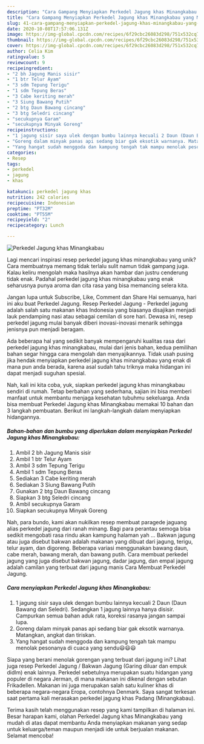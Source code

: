 ```yaml
---
description: "Cara Gampang Menyiapkan Perkedel Jagung khas Minangkabau yang Menggugah Selera"
title: "Cara Gampang Menyiapkan Perkedel Jagung khas Minangkabau yang Menggugah Selera"
slug: 41-cara-gampang-menyiapkan-perkedel-jagung-khas-minangkabau-yang-menggugah-selera
date: 2020-10-08T17:57:06.131Z
image: https://img-global.cpcdn.com/recipes/6f29cbc26083d298/751x532cq70/perkedel-jagung-khas-minangkabau-foto-resep-utama.jpg
thumbnail: https://img-global.cpcdn.com/recipes/6f29cbc26083d298/751x532cq70/perkedel-jagung-khas-minangkabau-foto-resep-utama.jpg
cover: https://img-global.cpcdn.com/recipes/6f29cbc26083d298/751x532cq70/perkedel-jagung-khas-minangkabau-foto-resep-utama.jpg
author: Celia Kim
ratingvalue: 5
reviewcount: 9
recipeingredient:
- "2 bh Jagung Manis sisir"
- "1 btr Telur Ayam"
- "3 sdm Tepung Terigu"
- "1 sdm Tepung Beras"
- "3 Cabe keriting merah"
- "3 Siung Bawang Putih"
- "2 btg Daun Bawang cincang"
- "3 btg Seledri cincang"
- "secukupnya Garam"
- "secukupnya Minyak Goreng"
recipeinstructions:
- "1 jagung sisir saya ulek dengan bumbu lainnya kecuali 2 Daun (Daun Bawang dan Seledri). Sedangkan 1 jagung lainnya hanya disisir. Campurkan semua bahan aduk rata, koreksi rasanya jangan sampai lupa."
- "Goreng dalam minyak panas api sedang biar gak eksotik warnanya. Matangkan, angkat dan tiriskan."
- "Yang hangat sudah menggoda dan kampung tengah tak mampu menolak pesonanya di cuaca yang sendu😃😃😃"
categories:
- Resep
tags:
- perkedel
- jagung
- khas

katakunci: perkedel jagung khas 
nutrition: 242 calories
recipecuisine: Indonesian
preptime: "PT32M"
cooktime: "PT55M"
recipeyield: "2"
recipecategory: Lunch

---
```



![Perkedel Jagung khas Minangkabau](https://img-global.cpcdn.com/recipes/6f29cbc26083d298/751x532cq70/perkedel-jagung-khas-minangkabau-foto-resep-utama.jpg)

Lagi mencari inspirasi resep perkedel jagung khas minangkabau yang unik? Cara membuatnya memang tidak terlalu sulit namun tidak gampang juga. Kalau keliru mengolah maka hasilnya akan hambar dan justru cenderung tidak enak. Padahal perkedel jagung khas minangkabau yang enak seharusnya punya aroma dan cita rasa yang bisa memancing selera kita.

Jangan lupa untuk Subscribe, Like, Comment dan Share Hai semuanya, hari ini aku buat Perkedel Jagung. Resep Perkedel Jagung - Perkedel jagung adalah salah satu makanan khas Indonesia yang biasanya disajikan menjadi lauk pendamping nasi atau sebagai cemilan di sore hari. Dewasa ini, resep perkedel jagung mulai banyak diberi inovasi-inovasi menarik sehingga jenisnya pun menjadi beragam.

Ada beberapa hal yang sedikit banyak mempengaruhi kualitas rasa dari perkedel jagung khas minangkabau, mulai dari jenis bahan, kedua pemilihan bahan segar hingga cara mengolah dan menyajikannya. Tidak usah pusing jika hendak menyiapkan perkedel jagung khas minangkabau yang enak di mana pun anda berada, karena asal sudah tahu triknya maka hidangan ini dapat menjadi suguhan spesial.


Nah, kali ini kita coba, yuk, siapkan perkedel jagung khas minangkabau sendiri di rumah. Tetap berbahan yang sederhana, sajian ini bisa memberi manfaat untuk membantu menjaga kesehatan tubuhmu sekeluarga. Anda bisa membuat Perkedel Jagung khas Minangkabau memakai 10 bahan dan 3 langkah pembuatan. Berikut ini langkah-langkah dalam menyiapkan hidangannya.

<!--inarticleads1-->

##### Bahan-bahan dan bumbu yang diperlukan dalam menyiapkan Perkedel Jagung khas Minangkabau:

1. Ambil 2 bh Jagung Manis sisir
1. Ambil 1 btr Telur Ayam
1. Ambil 3 sdm Tepung Terigu
1. Ambil 1 sdm Tepung Beras
1. Sediakan 3 Cabe keriting merah
1. Sediakan 3 Siung Bawang Putih
1. Gunakan 2 btg Daun Bawang cincang
1. Siapkan 3 btg Seledri cincang
1. Ambil secukupnya Garam
1. Siapkan secukupnya Minyak Goreng


Nah, para bundo, kami akan nukilkan resep membuat paragede jaguang alias perkedel jagung dari ranah minang. Bagi para perantau semoga bisa sedikit mengobati rasa rindu akan kampung halaman yah … Bakwan jagung atau juga disebut bakwan adalah makanan yang dibuat dari jagung, terigu, telur ayam, dan digoreng. Beberapa variasi menggunakan bawang daun, cabe merah, bawang merah, dan bawang putih. Cara membuat perkedel jagung yang juga disebut bakwan jagung, dadar jagung, dan empal jagung adalah camilan yang terbuat dari jagung manis Cara Membuat Perkedel Jagung. 

<!--inarticleads2-->

##### Cara menyiapkan Perkedel Jagung khas Minangkabau:

1. 1 jagung sisir saya ulek dengan bumbu lainnya kecuali 2 Daun (Daun Bawang dan Seledri). Sedangkan 1 jagung lainnya hanya disisir. Campurkan semua bahan aduk rata, koreksi rasanya jangan sampai lupa.
1. Goreng dalam minyak panas api sedang biar gak eksotik warnanya. Matangkan, angkat dan tiriskan.
1. Yang hangat sudah menggoda dan kampung tengah tak mampu menolak pesonanya di cuaca yang sendu😃😃😃


Siapa yang berani menolak gorengan yang terbuat dari jagung ini? Lihat juga resep Perkedel Jagung / Bakwan Jagung (Garing diluar dan empuk didlm) enak lainnya. Perkedel sebetulnya merupakan suatu hidangan yang populer di negara Jerman, di mana makanan ini dikenal dengan sebutan Frikadellen. Makanan ini juga merupakan salah satu kuliner khas di beberapa negara-negara Eropa, contohnya Denmark. Saya sangat terkesan saat pertama kali merasakan perkedel jagung khas Padang (Minangkabau). 

Terima kasih telah menggunakan resep yang kami tampilkan di halaman ini. Besar harapan kami, olahan Perkedel Jagung khas Minangkabau yang mudah di atas dapat membantu Anda menyiapkan makanan yang sedap untuk keluarga/teman maupun menjadi ide untuk berjualan makanan. Selamat mencoba!
